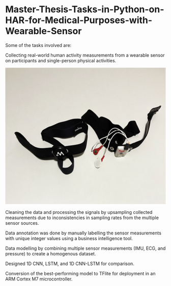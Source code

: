 # Master-Thesis-Tasks-in-Python-on-HAR-for-Medical-Purposes-with-Wearable-Sensor
Some of the tasks involved are:

Collecting real-world human activity measurements from a wearable sensor on participants and single-person physical activities.


![Sensor Image](https://github.com/KASIEM02/Master-Thesis-Tasks-in-Python-on-HAR-for-Medical-Purposes-with-Wearable-Sensor/blob/main/The%20wearable%20sensors%20used%20in%20my%20Masters%20Thesis%20tasks.jpg)



Cleaning the data and processing the signals by upsampling collected measurements due to inconsistencies in sampling rates from the multiple sensor sources.

Data annotation was done by manually labelling the sensor measurements with unique integer values using a business intelligence tool.

Data modelling by combining multiple sensor measurements (IMU, ECG, and pressure) to create a homogenous dataset.

Designed 1D CNN, LSTM, and 1D CNN-LSTM for comparison.

Conversion of the best-performing model to TFlite for deployment in an ARM Cortex M7 microcontroller.

